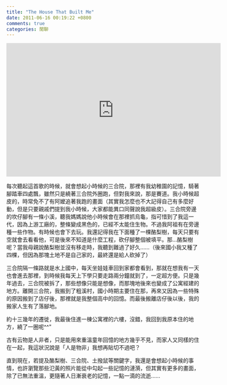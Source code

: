 ```yaml
---
title: "The House That Built Me"
date: 2011-06-16 00:19:22 +0800
comments: true
categories: 閒聊
---
```

<p><iframe width="560" height="349" src="http://www.youtube.com/embed/DQYNM6SjD_o?rel=0" frameborder="0" allowfullscreen=""></iframe></p><p>每次聽起這首歌的時候，就會想起小時候的三合院，那裡有我幼稚園的記憶，騎著腳踏車四處飄，雖然只是繞著三合院外圈跑，但對我來說，那是賽道。我小時候超皮的，時常免不了有阿嬤追著我跑的畫面（其實我怎麼也不大記得自己有多麼好動，但是只要親戚們提到我小時候，大家都能異口同聲說我超級皮）。三合院旁邊的坎仔腳有一條小溪，聽我媽媽說他小時候會在那裡抓烏龜，指可惜到了我這一代，因為上游工廠的，整條變成黑色的，已經不太能住生物。不過我阿祖有在旁邊種一些作物。有時候也會下去玩。我還記得我在下面種了一棵酪梨樹，每天只要有空就會去看看他，可是後來不知道是什麼工程，砍仔腳整個被填平。那&hellip;酪梨樹呢？當我母親說酪梨樹並沒有移走時，我聽到難過了好久&hellip;&hellip;（後來國小我又種了四棵，但因為那塊土地不是自己家的，最終還是給人砍掉了）</p><p>三合院隔一條路就是水上國中，每天坐娃娃車回到家都會看到，那就在想我有一天也會進去那裡，到時候我每天上下學只要走路兩分鐘就到了，一定超方便。只是幾年過去，三合院被拆了，那些想像只能是想像，而那塊地後來也變成了公寓經建的地方。離開三合院，我搬到了粗溪村，國小時期主要住在那，再來又因為一些特殊的原因搬到了店仔後，那裡就是我整個高中的回憶。而最後搬離店仔後以後，我的搬家人生有了落腳地。</p><p>約十三幾年的遷徙，我最後住進一棟公寓裡的六樓，沒錯，我回到我原本住的地方，繞了一圈呢^^"</p><p>古有云物是人非者，只是能用來重溫童年回憶的地方幾乎不見，而家人又同樣的住在一起，我這狀況說是「人是物非」我想再貼切不過吧？</p><p>直到現在，若提及酪梨樹、三合院、土撥鼠等關鍵字，我還是會想起小時候的事情，也許瀏覽那些氾黃的照片能從中勾起一些記憶的漣漪，但其實有更多的畫面，除了已無法重溫，更隨著人日漸衰老的記憶，一點一滴的流逝&hellip;&hellip;</p>
